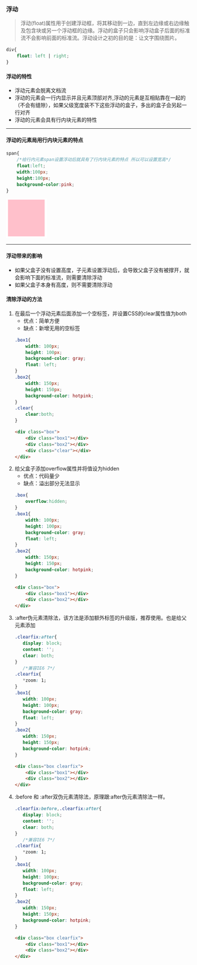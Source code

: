 ### 浮动
>浮动(float)属性用于创建浮动框，将其移动到一边，直到左边缘或右边缘触及包含块或另一个浮动框的边缘。浮动的盒子只会影响浮动盒子后面的标准流不会影响前面的标准流。浮动设计之初的目的是：让文字围绕图片。    
```css
div{
    float: left | right;
}
```
#### 浮动的特性
* 浮动元素会脱离文档流
* 浮动的元素会一行内显示并且元素顶部对齐,浮动的元素是互相贴靠在一起的（不会有缝隙），如果父级宽度装不下这些浮动的盒子，多出的盒子会另起一行对齐
* 浮动的元素会具有行内块元素的特性
<hr>    

#### 浮动的元素局用行内块元素的特点
```css
span{
    /*给行内元素span设置浮动后就具有了行内块元素的特点 所以可以设置宽高*/
    float:left;
    width:100px;
    height:100px;
    background-color:pink;
}
```
![1](image/浮动元素具有行内块元素特点.png)  
<hr>    

#### 浮动带来的影响
* 如果父盒子没有设置高度，子元素设置浮动后，会导致父盒子没有被撑开，就会影响下面的标准流，则需要清除浮动
* 如果父盒子本身有高度，则不需要清除浮动

#### 清除浮动的方法
1. 在最后一个浮动元素后面添加一个空标签，并设置CSS的clear属性值为both   
    * 优点：简单方便
    * 缺点：新增无用的空标签
    ```css
    .box1{
        width: 100px;
        height: 100px;
        background-color: gray;
        float: left;
    }
    .box2{
        width: 150px;
        height: 150px;
        background-color: hotpink;
    }
    .clear{
        clear:both;
    }
    ```
    ```html
    <div class="box">
        <div class="box1"></div>
        <div class="box2"></div>
        <div class="clear"></div>
    </div>
    ```
2. 给父盒子添加overflow属性并将值设为hidden 
    * 优点：代码量少
    * 缺点：溢出部分无法显示
    ```css
    .box{
        overflow:hidden;
    }
    .box1{
        width: 100px;
        height: 100px;
        background-color: gray;
        float: left;
    }
    .box2{
        width: 150px;
        height: 150px;
        background-color: hotpink;
    }
    ```
    ```html
    <div class="box">
        <div class="box1"></div>
        <div class="box2"></div>
    </div>
    ```
3. :after伪元素清除法，该方法是添加额外标签的升级版，推荐使用。也是给父元素添加
     ```css
    .clearfix:after{
        display: block;
        content: '';
        clear: both;
    }
        /*兼容IE6 7*/
    .clearfix{
        *zoom: 1;
    }
    .box1{
        width: 100px;
        height: 100px;
        background-color: gray;
        float: left;
    }
    .box2{
        width: 150px;
        height: 150px;
        background-color: hotpink;
    }
    ```
    ```html
    <div class="box clearfix">
        <div class="box1"></div>
        <div class="box2"></div>
    </div>
    ```
4. :before 和 :after双伪元素清除法，原理跟:after伪元素清除法一样。
     ```css
    .clearfix:before,.clearfix:after{
        display: block;
        content: '';
        clear: both;
    }
        /*兼容IE6 7*/
    .clearfix{
        *zoom: 1;
    }
    .box1{
        width: 100px;
        height: 100px;
        background-color: gray;
        float: left;
    }
    .box2{
        width: 150px;
        height: 150px;
        background-color: hotpink;
    }
    ```
    ```html
    <div class="box clearfix">
        <div class="box1"></div>
        <div class="box2"></div>
    </div>
    ```